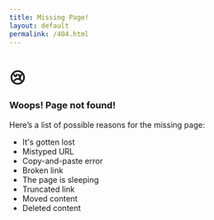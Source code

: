 ```yaml
---
title: Missing Page!
layout: default
permalink: /404.html
---
```


<h1>😢</h1>

### Woops! Page not found!

Here’s a list of possible reasons for the missing page:

* It's gotten lost
* Mistyped URL
* Copy-and-paste error
* Broken link
* The page is sleeping
* Truncated link
* Moved content
* Deleted content